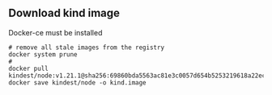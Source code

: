 ## Download kind image
Docker-ce must be installed
```
# remove all stale images from the registry
docker system prune
# 
docker pull kindest/node:v1.21.1@sha256:69860bda5563ac81e3c0057d654b5253219618a22ec3a346306239bba8cfa1a6
docker save kindest/node -o kind.image
```